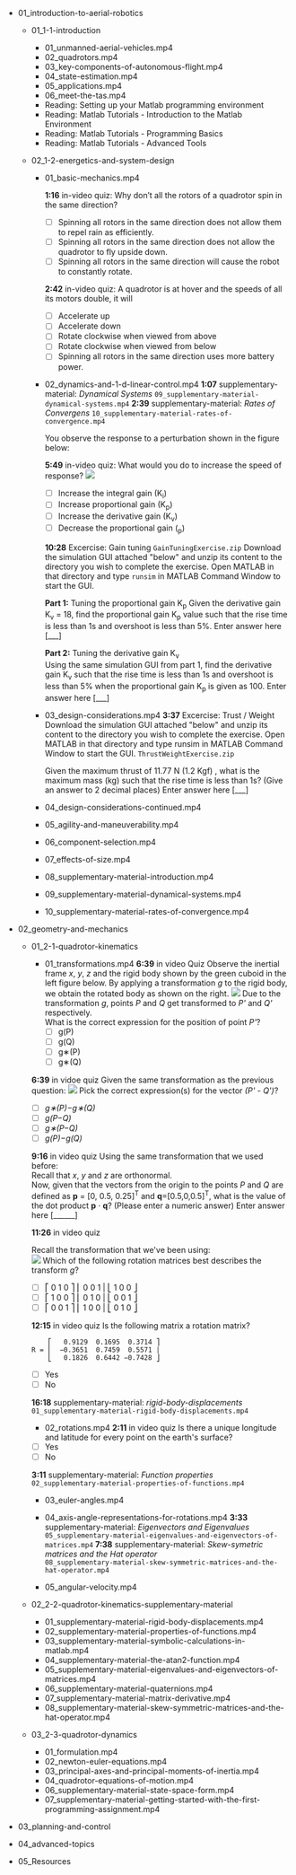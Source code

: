 ﻿* 01_introduction-to-aerial-robotics
    * 01_1-1-introduction
        * 01_unmanned-aerial-vehicles.mp4
        * 02_quadrotors.mp4
        * 03_key-components-of-autonomous-flight.mp4
        * 04_state-estimation.mp4
        * 05_applications.mp4
        * 06_meet-the-tas.mp4

        - Reading: Setting up your Matlab programming environment
        - Reading: Matlab Tutorials - Introduction to the Matlab Environment
        - Reading: Matlab Tutorials - Programming Basics
        - Reading: Matlab Tutorials - Advanced Tools

    * 02_1-2-energetics-and-system-design
        * 01_basic-mechanics.mp4
            
            __1:16__ in-video quiz:
            Why don’t all the rotors of a quadrotor spin in the same direction?
            - [ ] Spinning all rotors in the same direction does not allow them to repel rain as efficiently.
            - [ ] Spinning all rotors in the same direction does not allow the quadrotor to fly upside down.
            - [ ] Spinning all rotors in the same direction will cause the robot to constantly rotate.

            __2:42__ in-video quiz:
            A quadrotor is at hover and the speeds of all its motors double, it will
            - [ ] Accelerate up
            - [ ] Accelerate down
            - [ ] Rotate clockwise when viewed from above
            - [ ] Rotate clockwise when viewed from below
            - [ ] Spinning all rotors in the same direction uses more battery power.
       
        * 02_dynamics-and-1-d-linear-control.mp4
            __1:07__ supplementary-material: _Dynamical Systems_
            `09_supplementary-material-dynamical-systems.mp4`
            __2:39__ supplementary-material: _Rates of Convergens_
            `10_supplementary-material-rates-of-convergence.mp4`

            You observe the response to a perturbation shown in the figure below:

            __5:49__ in-video quiz:
            What would you do to increase the speed of response?
            ![](2019-02-26-12-21-51.png)

            - [ ] Increase the integral gain (K<sub>i</sub>)
            - [ ] Increase proportional gain (K<sub>p</sub>)
            - [ ] Increase the derivative gain (K<sub>v</sub>)
            - [ ] Decrease the proportional gain (<sub>p</sub>)

            __10:28__ Excercise: Gain tuning 
            `GainTuningExercise.zip`
            Download the simulation GUI attached "below" and unzip its content to the directory you wish to complete the exercise. 
            Open MATLAB in that directory and type `runsim` in MATLAB Command Window to start the GUI. 
            
            __Part 1:__ Tuning the proportional gain K<sub>p</sub>
            Given the derivative gain K<sub>v</sub> = 18, find the proportional gain K<sub>p</sub> value such that the rise time is less than 1s and overshoot is less than 5%.
            Enter answer here [___]

            __Part 2:__ Tuning the derivative gain K<sub>v</sub>​	 
            Using the same simulation GUI from part 1, find the derivative gain K<sub>v</sub> such that the rise time is less than 1s and overshoot is less than 5% when the proportional gain K<sub>p</sub> is given as 100.
            Enter answer here [___]

        * 03_design-considerations.mp4
            __3:37__ Excercise: Trust / Weight
            Download the simulation GUI attached "below" and unzip its content to the directory you wish to complete the exercise.
            Open MATLAB in that directory and type runsim in MATLAB Command Window to start the GUI.
            `ThrustWeightExercise.zip`

            Given the maximum thrust of 11.77 N (1.2 Kgf) , what is the maximum mass (kg) such that the rise time is less than 1s? (Give an answer to 2 decimal places)
            Enter answer here [___]

        * 04_design-considerations-continued.mp4
        * 05_agility-and-maneuverability.mp4
        * 06_component-selection.mp4
        * 07_effects-of-size.mp4
        * 08_supplementary-material-introduction.mp4
        * 09_supplementary-material-dynamical-systems.mp4
        * 10_supplementary-material-rates-of-convergence.mp4

* 02_geometry-and-mechanics
    * 01_2-1-quadrotor-kinematics
        * 01_transformations.mp4
        __6:39__ in video Quiz
        Observe the inertial frame _x_, _y_, _z_ and the rigid body shown by the green cuboid in the left figure below. By applying a transformation _g_ to the rigid body, we obtain the rotated body as shown on the right.
            ![](2019-03-11-07-37-42.png)
        Due to the transformation _g_, points _P_ and _Q_ get transformed to _P'_ and _Q'_ respectively.  
        What is the correct expression for the position of point _P'_?
            - [ ] g(P)
            - [ ] g(Q)
            - [ ] g∗(P)
            - [ ] g∗(Q)  

        __6:39__ in vidoe quiz
        Given the same transformation as the previous question:
        ![](2019-03-11-08-45-39.png)
        Pick the correct expression(s) for the vector _(P' - Q')_?
        - [ ] _g∗(P)−g∗(Q)_
        - [ ] _g(P−Q)_
        - [ ] _g∗(P−Q)_
        - [ ] _g(P)−g(Q)_

        __9:16__ in video quiz
        Using the same transformation that we used before:  
        Recall that _x_, _y_ and _z_ are orthonormal.  
        Now, given that the vectors from the origin to the points _P_ and _Q_ are defined as __p__ = [0, 0.5, 0.25]<sup>T</sup> and __q__=[0.5,0,0.5]<sup>T</sup>, what is the value of the dot product __p__ ⋅ __q__? 
        (Please enter a numeric answer)
        Enter answer here [______]  

        __11:26__ in video quiz

        Recall the transformation that we've been using:  
        ![](2019-03-11-08-29-09.png)
        Which of the following rotation matrices best describes the transform _g_?
        - [ ]   ⎡ 0 1 0 ⎤
                ⎢ 0 0 1 |
                ⎣ 1 0 0 ⎦
        - [ ]   ⎡ 1 0 0 ⎤
                ⎢ 0 1 0 |
                ⎣ 0 0 1 ⎦
        - [ ]   ⎡ 0 0 1 ⎤
                ⎢ 1 0 0 |
                ⎣ 0 1 0 ⎦

        __12:15__ in video quiz
        Is the following matrix a rotation matrix?
        ```​math	  
            ⎡   0.9129  0.1695  0.3714 ⎤
        R = ⎢  −0.3651  0.7459  0.5571 |
            ⎣   0.1826  0.6442 −0.7428 ⎦
        ```
        - [ ] Yes
        - [ ] No

        __16:18__ supplementary-material: _rigid-body-displacements_  
        `01_supplementary-material-rigid-body-displacements.mp4`

        * 02_rotations.mp4
        __2:11__ in video quiz
        Is there a unique longitude and latitude for every point on the earth's surface?
        - [ ] Yes
        - [ ] No

        __3:11__ supplementary-material: _Function properties_  
        `02_supplementary-material-properties-of-functions.mp4`

        * 03_euler-angles.mp4
        * 04_axis-angle-representations-for-rotations.mp4
        __3:33__ supplementary-material: _Eigenvectors and Eigenvalues_  
        `05_supplementary-material-eigenvalues-and-eigenvectors-of-matrices.mp4`
        __7:38__ supplementary-material: _Skew-symetric matrices and the Hat operator_  
        `08_supplementary-material-skew-symmetric-matrices-and-the-hat-operator.mp4`


        * 05_angular-velocity.mp4

    * 02_2-2-quadrotor-kinematics-supplementary-material
        * 01_supplementary-material-rigid-body-displacements.mp4
        * 02_supplementary-material-properties-of-functions.mp4
        * 03_supplementary-material-symbolic-calculations-in-matlab.mp4
        * 04_supplementary-material-the-atan2-function.mp4
        * 05_supplementary-material-eigenvalues-and-eigenvectors-of-matrices.mp4
        * 06_supplementary-material-quaternions.mp4
        * 07_supplementary-material-matrix-derivative.mp4
        * 08_supplementary-material-skew-symmetric-matrices-and-the-hat-operator.mp4    
    
    * 03_2-3-quadrotor-dynamics
        * 01_formulation.mp4
        * 02_newton-euler-equations.mp4
        * 03_principal-axes-and-principal-moments-of-inertia.mp4
        * 04_quadrotor-equations-of-motion.mp4
        * 06_supplementary-material-state-space-form.mp4
        * 07_supplementary-material-getting-started-with-the-first-programming-assignment.mp4

* 03_planning-and-control
* 04_advanced-topics
* 05_Resources
